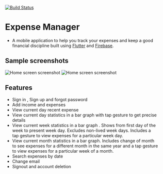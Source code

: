 [![Build Status](https://travis-ci.org/KNehe/Expense-Manager.svg?branch=app-development)](https://travis-ci.org/KNehe/Expense-Manager)

# Expense Manager

- A mobile application to help you track your expenses and keep a good financial discipline built using [Flutter](http://flutter.dev/) and [Firebase](https://firebase.google.com/).


## Sample screenshots

![Home screen screenshot](/../screenshots/home.PNG?raw=true)   ![Home screen screenshot](/../screenshots/todaygraph.PNG?raw=true)

## Features

- Sign in , Sign up and forgot password
- Add income and expenses
- View current day recent expense
- View current day statistics in a bar graph with tap gesture to get precise details
- View current week statistics in a bar graph . Shows from first day of the week to present week day. Excludes non-lived week days.
  Includes a tap gesture to view expenses for a particular week day.
- View current month statistics in a bar graph. Includes change  of month to see expenses for a different month in the same year and 
  a tap gesture to view expenses for a particular week of a month.
- Search expenses by date
- Change email
- Signout and account deletion
  
